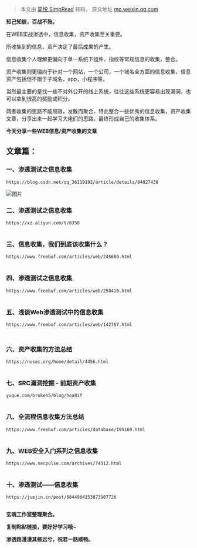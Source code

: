 > 本文由 [简悦 SimpRead](http://ksria.com/simpread/) 转码， 原文地址 [mp.weixin.qq.com](https://mp.weixin.qq.com/s/M4CfnY5npEO-3PoekiUmGw)

**知己知彼，百战不殆。**

在WEB实战渗透中，信息收集，资产收集至关重要。

所收集到的信息，资产决定了最后成果的产生。

信息收集个人理解更偏向于单一系统下组件，指纹等常规信息的收集，整合。

资产收集则更偏向于针对一个网站，一个公司，一个域名全方面的信息收集，信息资产包括但不限于子域名，app，小程序等。

当然最主要的是找一些不对外公开的线上系统，往往这些系统更容易出现漏洞，也可以拿到很高的奖励或积分。

两者收集的思路不能局限，发散而聚合，特此整合一些优秀的信息收集，资产收集文章，分享出来一起学习大佬们的思路，最终形成自己的收集体系。

**今天分享一些WEB信息/资产收集的文章**

文章篇：
----

### 一、渗透测试之信息收集

```
https://blog.csdn.net/qq_36119192/article/details/84027438
```

![图片](https://mmbiz.qpic.cn/mmbiz_png/4CQUZJ9euSzzk9AvBZO0p3TWYQ4tlwfzPL6aXYGrun6icmLyfjo0I6uSG7dvKGzGNpK5mXpzWHm9LdiabfJnmrwQ/640?wx_fmt=png&tp=webp&wxfrom=5&wx_lazy=1&wx_co=1)

### 二、渗透测试之信息收集  

```
https://xz.aliyun.com/t/8358
```

![](data:image/gif;base64,iVBORw0KGgoAAAANSUhEUgAAAAEAAAABCAYAAAAfFcSJAAAADUlEQVQImWNgYGBgAAAABQABh6FO1AAAAABJRU5ErkJggg==)

### 三、信息收集，我们到底该收集什么？

```
https://www.freebuf.com/articles/web/245680.html
```

![](data:image/gif;base64,iVBORw0KGgoAAAANSUhEUgAAAAEAAAABCAYAAAAfFcSJAAAADUlEQVQImWNgYGBgAAAABQABh6FO1AAAAABJRU5ErkJggg==)

### 四、渗透测试之信息收集  

```
https://www.freebuf.com/articles/web/250416.html
```

![](data:image/gif;base64,iVBORw0KGgoAAAANSUhEUgAAAAEAAAABCAYAAAAfFcSJAAAADUlEQVQImWNgYGBgAAAABQABh6FO1AAAAABJRU5ErkJggg==)

### 五、浅谈Web渗透测试中的信息收集  

```
https://www.freebuf.com/articles/web/142767.html
```

### ![](data:image/gif;base64,iVBORw0KGgoAAAANSUhEUgAAAAEAAAABCAYAAAAfFcSJAAAADUlEQVQImWNgYGBgAAAABQABh6FO1AAAAABJRU5ErkJggg==)

### 六、资产收集的方法总结

```
https://nosec.org/home/detail/4456.html
```

![](data:image/gif;base64,iVBORw0KGgoAAAANSUhEUgAAAAEAAAABCAYAAAAfFcSJAAAADUlEQVQImWNgYGBgAAAABQABh6FO1AAAAABJRU5ErkJggg==)

### 七、SRC漏洞挖掘 - 前期资产收集  

```
yuque.com/broken5/blog/hoa8if
```

![](data:image/gif;base64,iVBORw0KGgoAAAANSUhEUgAAAAEAAAABCAYAAAAfFcSJAAAADUlEQVQImWNgYGBgAAAABQABh6FO1AAAAABJRU5ErkJggg==)

### 八、全流程信息收集方法总结  

```
https://www.freebuf.com/articles/database/195169.html
```

![](data:image/gif;base64,iVBORw0KGgoAAAANSUhEUgAAAAEAAAABCAYAAAAfFcSJAAAADUlEQVQImWNgYGBgAAAABQABh6FO1AAAAABJRU5ErkJggg==)

### 九、WEB安全入门系列之信息收集  

```
https://www.secpulse.com/archives/74312.html
```

![](data:image/gif;base64,iVBORw0KGgoAAAANSUhEUgAAAAEAAAABCAYAAAAfFcSJAAAADUlEQVQImWNgYGBgAAAABQABh6FO1AAAAABJRU5ErkJggg==)

### 十、渗透测试——信息收集  

```
https://juejin.cn/post/6844904153873907726
```

![](data:image/gif;base64,iVBORw0KGgoAAAANSUhEUgAAAAEAAAABCAYAAAAfFcSJAAAADUlEQVQImWNgYGBgAAAABQABh6FO1AAAAABJRU5ErkJggg==)

**玄魂工作室整理聚合。**

**复制粘贴链接，要好好学习哦~**

**渗透路漫漫其修远兮，祝君一路顺畅。**